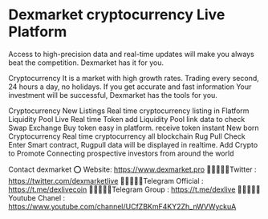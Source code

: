 # Dexmarket cryptocurrency Live Platform
Access to high-precision data and real-time updates will make you always beat the competition. Dexmarket has it for you.

Cryptocurrency It is a market with high growth rates. Trading every second, 24 hours a day, no holidays. If you get accurate and fast information Your investment will be successful, Dexmarket has the tools for you.

Cryptocurrency New Listings
Real time cryptocurrency listing in Flatform
Liquidity Pool Live
Real time Token add Liquidity Pool  link data to check
Swap Exchange
Buy token easy in platform. receive token instant
New born Cryptocurrency
Real time cryptocurrency all blockchain
Rug Pull Check
Enter Smart contract, Rugpull data will be displayed in realtime.
Add Crypto to Promote
Connecting prospective investors from around the world

Contact dexmarket 
⭕ Website: https://www.dexmarket.pro
 👨🏿‍🤝‍👨🏿Twitter : https://twitter.com/dexmarketlive
 👨🏿‍🤝‍👨🏿Telegram Official : https://t.me/dexlivecoin
 👨🏿‍🤝‍👨🏿Telegram Group : https://t.me/dexlive
 👨🏿‍🤝‍👨🏿Youtube Chanel : https://www.youtube.com/channel/UCfZBKmF4KY2Zh_nWVWyckuA

